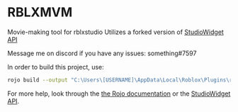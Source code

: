 # RBLXMVM

Movie-making tool for rblxstudio
Utilizes a forked version of [StudioWidget API](https://github.com/TrippTrapp84/StudioWidgets)

Message me on discord if you have any issues: something#7597

In order to build this project, use:
```bash
rojo build --output "C:\Users\[USERNAME]\AppData\Local\Roblox\Plugins\rblxmvm.rbxmx"
```

For more help, look through the [the Rojo documentation](https://rojo.space/docs) or the [StudioWidget API](https://github.com/TrippTrapp84/StudioWidgets).